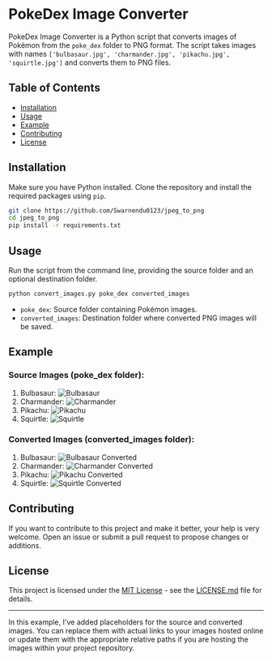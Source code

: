 # PokeDex Image Converter

PokeDex Image Converter is a Python script that converts images of Pokémon from the `poke_dex` folder to PNG format. The script takes images with names `['bulbasaur.jpg', 'charmander.jpg', 'pikachu.jpg', 'squirtle.jpg']` and converts them to PNG files.

## Table of Contents

- [Installation](#installation)
- [Usage](#usage)
- [Example](#example)
- [Contributing](#contributing)
- [License](#license)

## Installation

Make sure you have Python installed. Clone the repository and install the required packages using `pip`.

```bash
git clone https://github.com/Swarnendu0123/jpeg_to_png
cd jpeg_to_png
pip install -r requirements.txt
```

## Usage

Run the script from the command line, providing the source folder and an optional destination folder.

```bash
python convert_images.py poke_dex converted_images
```

- `poke_dex`: Source folder containing Pokémon images.
- `converted_images`: Destination folder where converted PNG images will be saved.

## Example

### Source Images (poke_dex folder):

1. Bulbasaur:
![Bulbasaur](poke_dex/bulbasaur.jpg)
2. Charmander:
![Charmander](poke_dex/charmander.jpg)
3. Pikachu:
![Pikachu](poke_dex/pikachu.jpg)
4. Squirtle:
![Squirtle](poke_dex/squirtle.jpg)

### Converted Images (converted_images folder):

1. Bulbasaur:
![Bulbasaur Converted](converted_images/bulbasaur.png)
2. Charmander:
![Charmander Converted](converted_images/charmander.png)
3. Pikachu:
![Pikachu Converted](converted_images/pikachu.png)
4. Squirtle:
![Squirtle Converted](converted_images/squirtle.png)

## Contributing

If you want to contribute to this project and make it better, your help is very welcome. Open an issue or submit a pull request to propose changes or additions.

## License

This project is licensed under the [MIT License](LICENSE.md) - see the [LICENSE.md](LICENSE.md) file for details.

---

In this example, I've added placeholders for the source and converted images. You can replace them with actual links to your images hosted online or update them with the appropriate relative paths if you are hosting the images within your project repository.